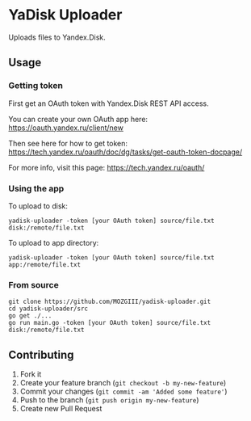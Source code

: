 # YaDisk Uploader

Uploads files to Yandex.Disk.

## Usage

### Getting token

First get an OAuth token with Yandex.Disk REST API access.

You can create your own OAuth app here: https://oauth.yandex.ru/client/new

Then see here for how to get token: https://tech.yandex.ru/oauth/doc/dg/tasks/get-oauth-token-docpage/

For more info, visit this page: https://tech.yandex.ru/oauth/

### Using the app

To upload to disk:

```
yadisk-uploader -token [your OAuth token] source/file.txt disk:/remote/file.txt
```

To upload to app directory:

```
yadisk-uploader -token [your OAuth token] source/file.txt app:/remote/file.txt
```

### From source

```
git clone https://github.com/MOZGIII/yadisk-uploader.git
cd yadisk-uploader/src
go get ./...
go run main.go -token [your OAuth token] source/file.txt disk:/remote/file.txt
```

## Contributing

1. Fork it
2. Create your feature branch (`git checkout -b my-new-feature`)
3. Commit your changes (`git commit -am 'Added some feature'`)
4. Push to the branch (`git push origin my-new-feature`)
5. Create new Pull Request

